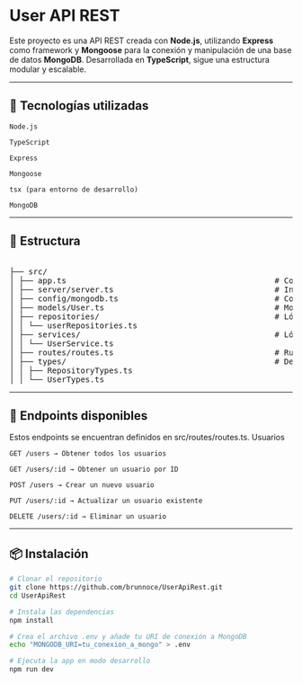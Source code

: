 # User API REST

Este proyecto es una API REST creada con **Node.js**, utilizando **Express** como framework y **Mongoose** para la conexión y manipulación de una base de datos **MongoDB**. Desarrollada en **TypeScript**, sigue una estructura modular y escalable.

---

## 🚀 Tecnologías utilizadas

    Node.js

    TypeScript

    Express

    Mongoose

    tsx (para entorno de desarrollo)

    MongoDB

---

## 📁 Estructura 
<pre>  
├── src/ 
│ ├── app.ts                                            # Configuración principal de la app 
│ ├── server/server.ts                                  # Inicio del servidor 
│ ├── config/mongodb.ts                                 # Conexión a la base de datos MongoDB 
│ ├── models/User.ts                                    # Modelo de Mongoose para usuarios 
│ ├── repositories/                                     # Lógica para acceso a datos 
│ │ └── userRepositories.ts 
│ ├── services/                                         # Lógica de negocio 
│ │ └── UserService.ts 
│ ├── routes/routes.ts                                  # Rutas de la API 
│ ├── types/                                            # Definiciones de tipos 
│ │ ├── RepositoryTypes.ts 
│ │ └── UserTypes.ts 
</pre>
---

## 📌 Endpoints disponibles

Estos endpoints se encuentran definidos en src/routes/routes.ts.
Usuarios

    GET /users → Obtener todos los usuarios

    GET /users/:id → Obtener un usuario por ID

    POST /users → Crear un nuevo usuario

    PUT /users/:id → Actualizar un usuario existente

    DELETE /users/:id → Eliminar un usuario

---

## 📦 Instalación

```bash
# Clonar el repositorio
git clone https://github.com/brunnoce/UserApiRest.git
cd UserApiRest

# Instala las dependencias
npm install

# Crea el archivo .env y añade tu URI de conexión a MongoDB
echo "MONGODB_URI=tu_conexion_a_mongo" > .env

# Ejecuta la app en modo desarrollo
npm run dev
```
